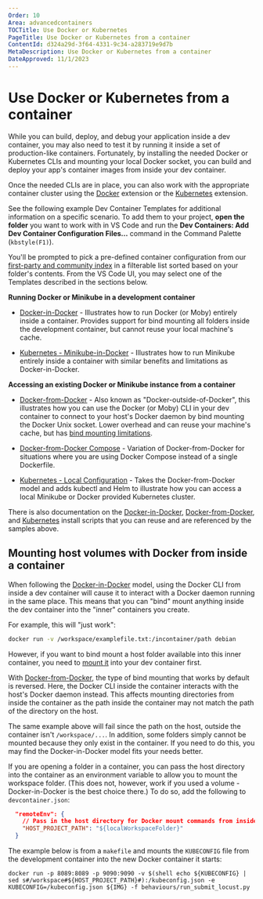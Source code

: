 ```yaml
---
Order: 10
Area: advancedcontainers
TOCTitle: Use Docker or Kubernetes
PageTitle: Use Docker or Kubernetes from a container
ContentId: d324a29d-3f64-4331-9c34-a283719e9d7b
MetaDescription: Use Docker or Kubernetes from a container
DateApproved: 11/1/2023
---
```

# Use Docker or Kubernetes from a container

While you can build, deploy, and debug your application inside a dev container, you may also need to test it by running it inside a set of production-like containers. Fortunately, by installing the needed Docker or Kubernetes CLIs and mounting your local Docker socket, you can build and deploy your app's container images from inside your dev container.

Once the needed CLIs are in place, you can also work with the appropriate container cluster using the [Docker](https://marketplace.visualstudio.com/items?itemName=ms-azuretools.vscode-docker) extension or the [Kubernetes](https://marketplace.visualstudio.com/items?itemName=ms-kubernetes-tools.vscode-kubernetes-tools) extension.

See the following example Dev Container Templates for additional information on a specific scenario. To add them to your project, **open the folder** you want to work with in VS Code and run the **Dev Containers: Add Dev Container Configuration Files...** command in the Command Palette (`kbstyle(F1)`).

You'll be prompted to pick a pre-defined container configuration from our [first-party and community index](https://containers.dev/templates) in a filterable list sorted based on your folder's contents. From the VS Code UI, you may select one of the Templates described in the sections below.

**Running Docker or Minikube in a development container**

* [Docker-in-Docker](https://aka.ms/vscode-remote/samples/docker-in-docker) - Illustrates how to run Docker (or Moby) entirely inside a container. Provides support for bind mounting all folders inside the development container, but cannot reuse your local machine's cache.

* [Kubernetes - Minikube-in-Docker](https://aka.ms/vscode-remote/samples/kubernetes-helm-minikube) - Illustrates how to run Minikube entirely inside a container with similar benefits and limitations as Docker-in-Docker.

**Accessing an existing Docker or Minikube instance from a container**

* [Docker-from-Docker](https://aka.ms/vscode-remote/samples/docker-from-docker) - Also known as "Docker-outside-of-Docker", this illustrates how you can use the Docker (or Moby) CLI in your dev container to connect to your host's Docker daemon by bind mounting the Docker Unix socket. Lower overhead and can reuse your machine's cache, but has [bind mounting limitations](#mounting-host-volumes-with-docker-from-inside-a-container).

* [Docker-from-Docker Compose](https://aka.ms/vscode-remote/samples/docker-from-docker-compose) - Variation of Docker-from-Docker for situations where you are using Docker Compose instead of a single Dockerfile.

* [Kubernetes - Local Configuration](https://aka.ms/vscode-remote/samples/kubernetes-helm) - Takes the Docker-from-Docker model and adds kubectl and Helm to illustrate how you can access a local Minikube or Docker provided Kubernetes cluster.

There is also documentation on the [Docker-in-Docker](https://github.com/devcontainers/features/tree/main/src/docker-in-docker), [Docker-from-Docker](https://github.com/devcontainers/features/tree/main/src/docker-from-docker), and [Kubernetes](https://github.com/devcontainers/features/tree/main/src/kubectl-helm-minikube) install scripts that you can reuse and are referenced by the samples above.

## Mounting host volumes with Docker from inside a container

When following the [Docker-in-Docker](https://aka.ms/vscode-remote/samples/docker-in-docker) model, using the Docker CLI from inside a dev container will cause it to interact with a Docker daemon running in the same place. This means that you can "bind" mount anything inside the dev container into the "inner" containers you create.

For example, this will "just work":

```bash
docker run -v /workspace/examplefile.txt:/incontainer/path debian
```

However, if you want to bind mount a host folder available into this inner container, you need to [mount it](/remote/advancedcontainers/add-local-file-mount.md) into your dev container first.

With [Docker-from-Docker](https://aka.ms/vscode-remote/samples/docker-from-docker), the type of bind mounting that works by default is reversed. Here, the Docker CLI inside the container interacts with the host's Docker daemon instead. This affects mounting directories from inside the container as the path inside the container may not match the path of the directory on the host.

The same example above will fail since the path on the host, outside the container isn't `/workspace/...`. In addition, some folders simply cannot be mounted because they only exist in the container. If you need to do this, you may find the Docker-in-Docker model fits your needs better.

If you are opening a folder in a container, you can pass the host directory into the container as an environment variable to allow you to mount the workspace folder. (This does not, however, work if you used a volume - Docker-in-Docker is the best choice there.) To do so, add the following to `devcontainer.json`:

```json
  "remoteEnv": {
    // Pass in the host directory for Docker mount commands from inside the container
    "HOST_PROJECT_PATH": "${localWorkspaceFolder}"
  }
```

The example below is from a `makefile` and mounts the `KUBECONFIG` file from the development container into the new Docker container it starts:

```make
docker run -p 8089:8089 -p 9090:9090 -v $(shell echo ${KUBECONFIG} | sed s#/workspace#${HOST_PROJECT_PATH}#):/kubeconfig.json -e KUBECONFIG=/kubeconfig.json ${IMG} -f behaviours/run_submit_locust.py
```
